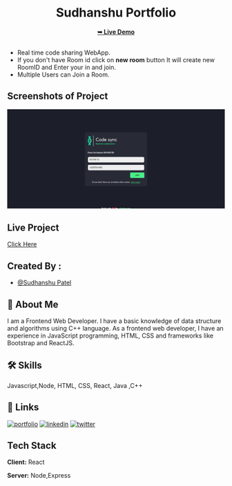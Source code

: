 


<div align="center">
  

  <h1>Sudhanshu Portfolio</h1>
  <a href="https://live-code-collab-editor.vercel.app/"><strong>➥ Live Demo</strong></a>

</div>
<br/>


- Real time code sharing WebApp.
- If you don't have Room id click on **new room** button It will create new RoomID and Enter your in and join.
- Multiple Users can Join a Room.




## Screenshots of Project

![Code Sync Preview Image](https://github.com/sudhanshu287/live-code-collab-editor/blob/main/client/src/assets/live-code-editor-preview1.png)



## Live Project

[Click Here](https://live-code-collab-editor.vercel.app/)


## Created By :

- [@Sudhanshu Patel](https://github.com/sudhanshu287)


## 🚀 About Me
I am a Frontend Web Developer.
I have a basic knowledge of data structure and algorithms using C++ language. As a frontend web developer, I have an experience in JavaScript programming, HTML, CSS and frameworks like Bootstrap and ReactJS.


## 🛠 Skills
Javascript,Node, HTML, CSS, React, Java ,C++


## 🔗 Links
[![portfolio](https://img.shields.io/badge/my_portfolio-000?style=for-the-badge&logo=ko-fi&logoColor=white)](https://sudhanshupatel.vercel.app/)
[![linkedin](https://img.shields.io/badge/linkedin-0A66C2?style=for-the-badge&logo=linkedin&logoColor=white)](https://www.linkedin.com/in/sudhanshu287)
[![twitter](https://img.shields.io/badge/twitter-1DA1F2?style=for-the-badge&logo=twitter&logoColor=white)](https://twitter.com/)


## Tech Stack

**Client:** React

**Server:** Node,Express



